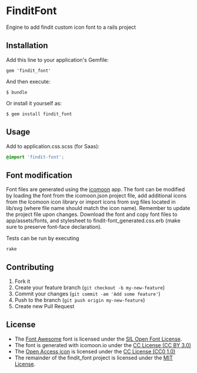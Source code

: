 # FinditFont

Engine to add findit custom icon font to a rails project

## Installation

Add this line to your application's Gemfile:

    gem 'findit_font'

And then execute:

    $ bundle

Or install it yourself as:

    $ gem install findit_font

## Usage

Add to application.css.scss (for Saas):

```scss
@import 'findit-font';
```

## Font modification

Font files are generated using the [icomoon](http://icomoon.io/) app. The font can be modified by loading the font from the icomoon.json project file, add
additional icons from the Icomoon icon library or import icons from svg files located in lib/svg (where file name should match the icon name).
Remember to update the project file upon changes.
Download the font and copy font files to app/assets/fonts, and stylesheet to findit-font_generated.css.erb (make sure to preserve font-face declaration).

Tests can be run by executing

    rake

## Contributing

1. Fork it
2. Create your feature branch (`git checkout -b my-new-feature`)
3. Commit your changes (`git commit -am 'Add some feature'`)
4. Push to the branch (`git push origin my-new-feature`)
5. Create new Pull Request

## License

* The [Font Awesome](http://fortawesome.github.com/Font-Awesome) font is
  licensed under the [SIL Open Font License](http://scripts.sil.org/OFL).
* The font is generated with icomoon.io under the [CC License (CC BY 3.0)](http://creativecommons.org/licenses/by/3.0/)
* The [Open Access icon](http://commons.wikimedia.org/wiki/File:Open_Access_logo_PLoS_transparent.svg) is licensed under the [CC License (CC0 1.0)](http://creativecommons.org/publicdomain/zero/1.0/deed.en)
* The remainder of the findit_font project is licensed under the
  [MIT License](http://opensource.org/licenses/mit-license.html).
